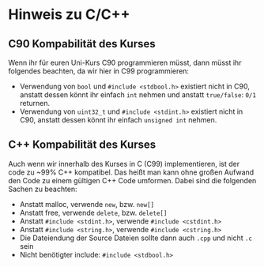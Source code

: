 # Hinweis zu C/C++

## C90 Kompabilität des Kurses

Wenn ihr für euren Uni-Kurs C90 programmieren müsst, dann müsst ihr folgendes beachten, da wir hier in C99 programmieren:

- Verwendung von ```bool``` und ```#include <stdbool.h>``` existiert nicht in C90, anstatt dessen könnt ihr einfach ```int``` nehmen und anstatt ```true/false```: ```0/1``` returnen.
- Verwendung von ```uint32_t``` und ```#include <stdint.h>``` existiert nicht in C90, anstatt dessen könnt ihr einfach ```unsigned int``` nehmen.

## C++ Kompabilität des Kurses

Auch wenn wir innerhalb des Kurses in C (C99) implementieren, ist der code zu ~99% C++ kompatibel. Das heißt man kann ohne großen Aufwand den Code zu einem gültigen C++ Code umformen.
Dabei sind die folgenden Sachen zu beachten:

- Anstatt malloc, verwende ```new```, bzw. ```new[]```
- Anstatt free, verwende ```delete```, bzw. ```delete[]```
- Anstatt ```#include <stdint.h>```, verwende ```#include <cstdint.h>```
- Anstatt ```#include <string.h>```, verwende ```#include <cstring.h>```
- Die Dateiendung der Source Dateien sollte dann auch ```.cpp``` und nicht ```.c``` sein
- Nicht benötigter include: ```#include <stdbool.h>```
